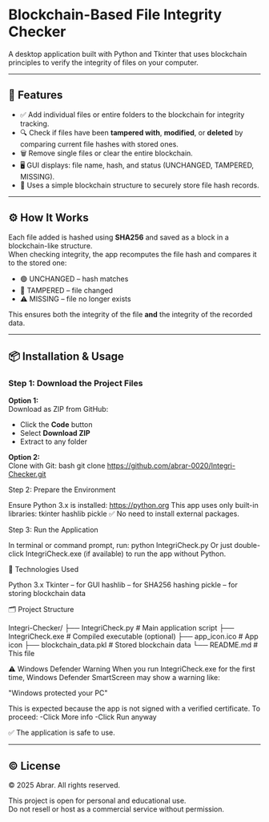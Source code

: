 # Blockchain-Based File Integrity Checker

A desktop application built with Python and Tkinter that uses blockchain principles to verify the integrity of files on your computer.

---

## 🔐 Features

- ✅ Add individual files or entire folders to the blockchain for integrity tracking.
- 🔍 Check if files have been **tampered with**, **modified**, or **deleted** by comparing current file hashes with stored ones.
- 🗑️ Remove single files or clear the entire blockchain.
- 🖥️ GUI displays: file name, hash, and status (UNCHANGED, TAMPERED, MISSING).
- 🔗 Uses a simple blockchain structure to securely store file hash records.

---

## ⚙️ How It Works

Each file added is hashed using **SHA256** and saved as a block in a blockchain-like structure.  
When checking integrity, the app recomputes the file hash and compares it to the stored one:

- 🟢 UNCHANGED – hash matches
- 🔴 TAMPERED – file changed
- ⚠️ MISSING – file no longer exists

This ensures both the integrity of the file **and** the integrity of the recorded data.

---

## 📦 Installation & Usage

### Step 1: Download the Project Files

**Option 1:**  
Download as ZIP from GitHub:
- Click the **Code** button
- Select **Download ZIP**
- Extract to any folder

**Option 2:**  
Clone with Git:
bash
git clone https://github.com/abrar-0020/Integri-Checker.git

Step 2: Prepare the Environment

Ensure Python 3.x is installed: https://python.org
This app uses only built-in libraries:
tkinter
hashlib
pickle
✅ No need to install external packages.

Step 3: Run the Application

In terminal or command prompt, run:
python IntegriCheck.py
Or just double-click IntegriCheck.exe (if available) to run the app without Python.

🧪 Technologies Used

Python 3.x
Tkinter – for GUI
hashlib – for SHA256 hashing
pickle – for storing blockchain data

🗂️ Project Structure

Integri-Checker/
├── IntegriCheck.py         # Main application script
├── IntegriCheck.exe        # Compiled executable (optional)
├── app_icon.ico            # App icon
├── blockchain_data.pkl     # Stored blockchain data
└── README.md               # This file

⚠️ Windows Defender Warning
When you run IntegriCheck.exe for the first time, Windows Defender SmartScreen may show a warning like:

"Windows protected your PC"

This is expected because the app is not signed with a verified certificate.
To proceed:
-Click More info
-Click Run anyway

✅ The application is safe to use.

---

## ©️ License

© 2025 Abrar. All rights reserved.

This project is open for personal and educational use.  
Do not resell or host as a commercial service without permission.




